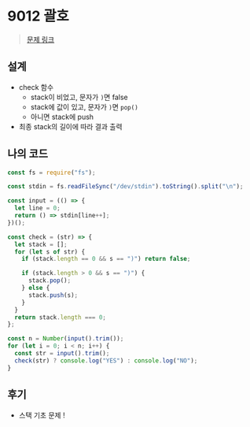 # 9012 괄호

> [문제 링크](https://www.acmicpc.net/problem/9012)

## 설계

- check 함수
  - stack이 비었고, 문자가 `)`면 false
  - stack에 값이 있고, 문자가 `)`면 `pop()`
  - 아니면 stack에 push
- 최종 stack의 길이에 따라 결과 출력

## 나의 코드

```javascript
const fs = require("fs");

const stdin = fs.readFileSync("/dev/stdin").toString().split("\n");

const input = (() => {
  let line = 0;
  return () => stdin[line++];
})();

const check = (str) => {
  let stack = [];
  for (let s of str) {
    if (stack.length == 0 && s == ")") return false;

    if (stack.length > 0 && s == ")") {
      stack.pop();
    } else {
      stack.push(s);
    }
  }
  return stack.length === 0;
};

const n = Number(input().trim());
for (let i = 0; i < n; i++) {
  const str = input().trim();
  check(str) ? console.log("YES") : console.log("NO");
}
```

## 후기

- 스택 기초 문제 !
